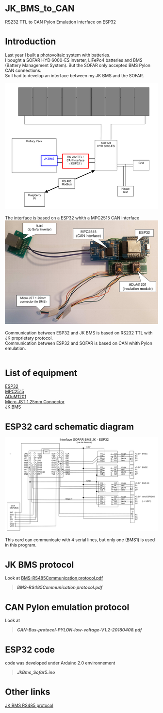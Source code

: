 # JK_BMS_to_CAN
RS232 TTL to CAN Pylon Emulation Interface on ESP32
# Introduction
Last year I built a photovoltaic system with batteries.<br>
I bought a SOFAR HYD 6000-ES inverter, LiFePo4 batteries and BMS (Battery Management System).
But the SOFAR only accepted BMS Pylon CAN connections. <br>
So I had to develop an interface between my JK BMS and the SOFAR. <br><br>
![Image](schema_install_photovoltaique_2.png) <br> <br>
The interface is based on a ESP32 whith a MPC2515 CAN interface <br>
![Image](carte_ESP32.png) <br> <br>
Communication between ESP32 and JK BMS is based on RS232 TTL with JK proprietary protocol. <br>
Communication between ESP32 and SOFAR is based on CAN whith Pylon emulation. <br> <br>
# List of equipment
[ESP32](https://fr.aliexpress.com/item/1005006629784548.html)<br>
[MPC2515](https://fr.aliexpress.com/item/1005005223498304.html)<br>
[ADuM1201](https://fr.aliexpress.com/item/32815864904.html)<br>
[Micro JST 1.25mm Connector](https://fr.aliexpress.com/item/4001171710583.html)<br>
[JK BMS](https://fr.aliexpress.com/item/1005004590744267.html)<br>

# ESP32 card schematic diagram
![Image](Interface_SOFAR_JK_2.png) <br><br>
This card can communicate with 4 serial lines, but only one (BMS1) is used in this program.<br>

# JK BMS protocol
Look at 
[BMS-RS485Communication protocol.pdf](https://github.com/Bruno-Pau/JK_BMS_to_CAN/blob/main/BMS-RS485Communication%20protocol.pdf)<br>
>***BMS-RS485Communication protocol.pdf***

# CAN Pylon emulation protocol
Look at 
>***CAN-Bus-protocol-PYLON-low-voltage-V1.2-20180408.pdf***

# ESP32 code
code was developed under Arduino 2.0 environnement
>***JkBms_Sofar5.ino***

# Other links
[JK BMS RS485 protocol](https://github.com/jblance/mpp-solar/issues/112) <br>
[]() <br>
[]() <br>
[]() <br>
[]() <br>
